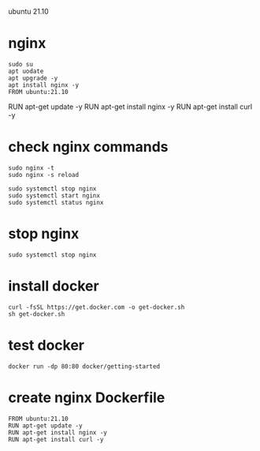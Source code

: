 ubuntu 21.10

# nginx

    sudo su
    apt uodate
    apt upgrade -y
    apt install nginx -y
    FROM ubuntu:21.10
RUN apt-get update -y 
RUN apt-get install nginx -y
RUN apt-get install curl -y 

# check nginx commands

    sudo nginx -t
    sudo nginx -s reload

    sudo systemctl stop nginx
    sudo systemctl start nginx
    sudo systemctl status nginx

# stop nginx

    sudo systemctl stop nginx

# install docker

    curl -fsSL https://get.docker.com -o get-docker.sh
    sh get-docker.sh
    
# test docker

    docker run -dp 80:80 docker/getting-started
    
# create nginx Dockerfile
    
    FROM ubuntu:21.10
    RUN apt-get update -y 
    RUN apt-get install nginx -y
    RUN apt-get install curl -y 

        
